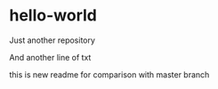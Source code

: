 # hello-world
Just another repository

And another line of txt

this is new readme for comparison with master branch 
